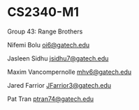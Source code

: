 # CS2340-M1
Group 43: Range Brothers

Nifemi Bolu
oi6@gatech.edu

Jasleen Sidhu
jsidhu7@gatech.edu

Maxim Vancompernolle
mhv6@gatech.edu

Jared Farrior
JFarrior3@gatech.edu

Pat Tran
ptran74@gatech.edu